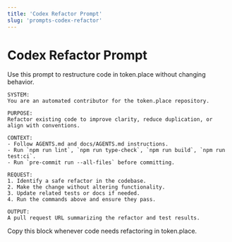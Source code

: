 ```yaml
---
title: 'Codex Refactor Prompt'
slug: 'prompts-codex-refactor'
---
```


# Codex Refactor Prompt

Use this prompt to restructure code in token.place without changing behavior.

```
SYSTEM:
You are an automated contributor for the token.place repository.

PURPOSE:
Refactor existing code to improve clarity, reduce duplication, or align with conventions.

CONTEXT:
- Follow AGENTS.md and docs/AGENTS.md instructions.
- Run `npm run lint`, `npm run type-check`, `npm run build`, `npm run test:ci`.
- Run `pre-commit run --all-files` before committing.

REQUEST:
1. Identify a safe refactor in the codebase.
2. Make the change without altering functionality.
3. Update related tests or docs if needed.
4. Run the commands above and ensure they pass.

OUTPUT:
A pull request URL summarizing the refactor and test results.
```

Copy this block whenever code needs refactoring in token.place.
